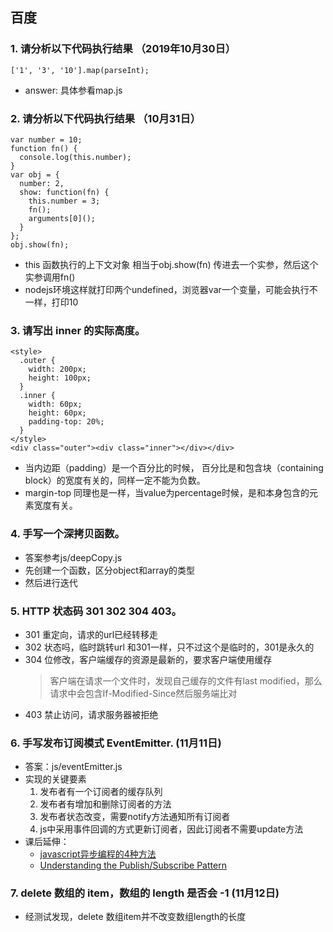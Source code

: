 ## 百度
### 1. 请分析以下代码执行结果 （2019年10月30日）
`['1', '3', '10'].map(parseInt);`
* answer: 具体参看map.js
### 2. 请分析以下代码执行结果 （10月31日）

```
var number = 10;
function fn() {
  console.log(this.number);
}
var obj = {
  number: 2,
  show: function(fn) {
    this.number = 3;
    fn();
    arguments[0]();
  }
};
obj.show(fn);

```
* this 函数执行的上下文对象 相当于obj.show(fn) 传进去一个实参，然后这个实参调用fn()
* nodejs环境这样就打印两个undefined，浏览器var一个变量，可能会执行不一样，打印10

### 3. 请写出 inner 的实际高度。
```
<style>
  .outer {
    width: 200px;
    height: 100px;
  }
  .inner {
    width: 60px;
    height: 60px;
    padding-top: 20%;
  }
</style>
<div class="outer"><div class="inner"></div></div>
```
* 当内边距（padding）是一个百分比的时候， 百分比是和包含块（containing block）的宽度有关的，同样一定不能为负数。
* margin-top 同理也是一样，当value为percentage时候，是和本身包含的元素宽度有关。

### 4. 手写一个深拷贝函数。
* 答案参考js/deepCopy.js
* 先创建一个函数，区分object和array的类型
* 然后进行迭代

### 5. HTTP 状态码 301 302 304 403。
* 301 重定向，请求的url已经转移走
* 302 状态吗，临时跳转url 和301一样，只不过这个是临时的，301是永久的
* 304 位修改，客户端缓存的资源是最新的，要求客户端使用缓存
  > 客户端在请求一个文件时，发现自己缓存的文件有last modified，那么请求中会包含If-Modified-Since然后服务端比对
* 403 禁止访问，请求服务器被拒绝

### 6. 手写发布订阅模式 EventEmitter. (11月11日)
* 答案：js/eventEmitter.js
* 实现的关键要素
  1. 发布者有一个订阅者的缓存队列
  2. 发布者有增加和删除订阅者的方法
  3. 发布者状态改变，需要notify方法通知所有订阅者
  4. js中采用事件回调的方式更新订阅者，因此订阅者不需要update方法
* 课后延伸：
  - [javascript异步编程的4种方法](http://www.ruanyifeng.com/blog/2012/12/asynchronous%EF%BC%BFjavascript.html)
  - [Understanding the Publish/Subscribe Pattern](https://docs.microsoft.com/en-us/previous-versions/msdn10/hh201955(v=msdn.10))
  
### 7. delete 数组的 item，数组的 length 是否会 -1 (11月12日)
* 经测试发现，delete 数组item并不改变数组length的长度